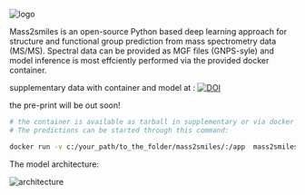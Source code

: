 
![logo](https://github.com/volvox292/mass2smiles/assets/63146629/7e5b37dc-534b-4780-b310-45f197283709)

Mass2smiles is an open-source Python based deep learning approach for structure and functional group prediction from mass spectrometry data (MS/MS). Spectral data can be provided as MGF files (GNPS-syle) and model inference is most effciently performed via the provided docker container.


supplementary data with container and model at : [![DOI](https://zenodo.org/badge/DOI/10.5281/zenodo.7883491.svg)](https://doi.org/10.5281/zenodo.7883491)

the pre-print will be out soon!

```bash {bash, echo=T, eval=F}
# the container is available as tarball in supplementary or via docker pull delser292/mass2smiles:final
# The predictions can be started through this command:

docker run -v c:/your_path/to_the_folder/mass2smiles/:/app  mass2smiles:transformer_v1 conda run -n tf python app/mass2smiles_transformer.py your_mgf_file.mgf /app
```

The model architecture:

![architecture](https://github.com/volvox292/mass2smiles/assets/63146629/3e4313d8-43b2-469d-bab6-c8670a00f62d)



